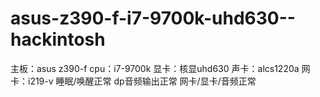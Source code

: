 # asus-z390-f-i7-9700k-uhd630--hackintosh
主板：asus z390-f
cpu：i7-9700k
显卡：核显uhd630
声卡：alcs1220a
网卡：i219-v
睡眠/唤醒正常
dp音频输出正常
网卡/显卡/音频正常
